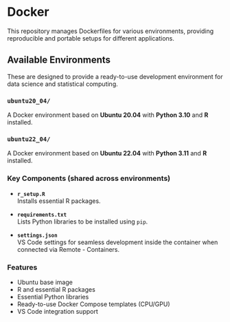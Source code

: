 # Docker

This repository manages Dockerfiles for various environments, providing reproducible and portable setups for different applications.

## Available Environments

These are designed to provide a ready-to-use development environment for data science and statistical computing.

### `ubuntu20_04/`

A Docker environment based on **Ubuntu 20.04** with **Python 3.10** and **R** installed.

### `ubuntu22_04/`

A Docker environment based on **Ubuntu 22.04** with **Python 3.11** and **R** installed.

### Key Components (shared across environments)

- **`r_setup.R`**  
  Installs essential R packages.

- **`requirements.txt`**  
  Lists Python libraries to be installed using `pip`.

- **`settings.json`**  
  VS Code settings for seamless development inside the container when connected via Remote - Containers.

### Features

- Ubuntu base image
- R and essential R packages
- Essential Python libraries
- Ready-to-use Docker Compose templates (CPU/GPU)
- VS Code integration support
